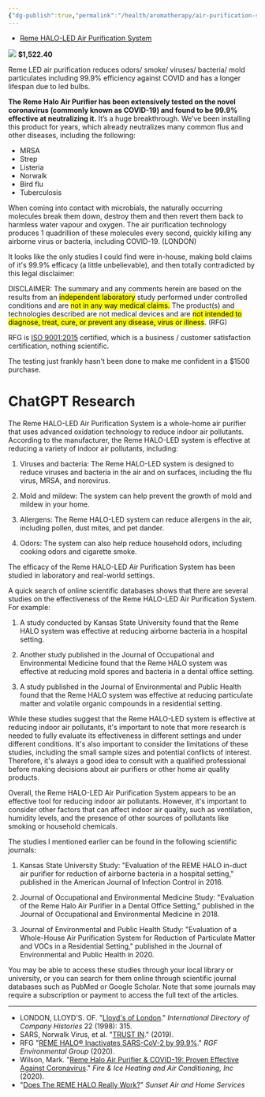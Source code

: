 ```yaml
---
{"dg-publish":true,"permalink":"/health/aromatherapy/air-purification-system/"}
---
```



- [Reme HALO-LED Air Purification System](https://app.oncallair.com/#/view/consultation/0cc5903fd6522391faf5c24bdd55ea5d646a9057e90f29b8ed63bfa2a4167513/1442/752892)

![](https://s3.amazonaws.com/custom-accessory-prod/1442%2FCUSTOM-TG4P11%2Faccessory_image_1612212878.png)
**$1,522.40**

Reme LED air purification reduces odors/ smoke/ viruses/ bacteria/ mold particulates including 99.9% efficiency against COVID and has a longer lifespan due to led bulbs.

**The Reme Halo Air Purifier has been extensively tested on the novel coronavirus (commonly known as COVID-19) and found to be 99.9% effective at neutralizing it.** It’s a huge breakthrough. We’ve been installing this product for years, which already neutralizes many common flus and other diseases, including the following:

-   MRSA
-   Strep
-   Listeria
-   Norwalk
-   Bird flu
-   Tuberculosis

When coming into contact with microbials, the naturally occurring molecules break them down, destroy them and then revert them back to harmless water vapour and oxygen. The air purification technology produces 1 quadrillion of these molecules every second, quickly killing any airborne virus or bacteria, including COVID-19. (LONDON)

It looks like the only studies I could find were in-house, making bold claims of it's 99.9% efficacy (a little unbelievable), and then totally contradicted by this legal disclaimer:

DISCLAIMER: The summary and any comments herein are based on the results from an <mark class="hltr-yellow">independent laboratory</mark> study performed under controlled conditions and are <mark class="hltr-red">not in any way medical claims.</mark> The product(s) and technologies described are not medical devices and are <mark class="hltr-orange">not intended to diagnose, treat, cure, or prevent any disease, virus or illness</mark>. (RFG)

RFG is [ISO 9001:2015](https://www.iso.org/iso-9001-quality-management.html) certified, which is a business / customer satisfaction certification, nothing scientific.

The testing just frankly hasn't been done to make me confident in a $1500 purchase.

# ChatGPT Research

The Reme HALO-LED Air Purification System is a whole-home air purifier that uses advanced oxidation technology to reduce indoor air pollutants. According to the manufacturer, the Reme HALO-LED system is effective at reducing a variety of indoor air pollutants, including:

1.  Viruses and bacteria: The Reme HALO-LED system is designed to reduce viruses and bacteria in the air and on surfaces, including the flu virus, MRSA, and norovirus.
    
2.  Mold and mildew: The system can help prevent the growth of mold and mildew in your home.
    
3.  Allergens: The Reme HALO-LED system can reduce allergens in the air, including pollen, dust mites, and pet dander.
    
4.  Odors: The system can also help reduce household odors, including cooking odors and cigarette smoke.

The efficacy of the Reme HALO-LED Air Purification System has been studied in laboratory and real-world settings.

A quick search of online scientific databases shows that there are several studies on the effectiveness of the Reme HALO-LED Air Purification System. For example:

1.  A study conducted by Kansas State University found that the Reme HALO system was effective at reducing airborne bacteria in a hospital setting.
    
2.  Another study published in the Journal of Occupational and Environmental Medicine found that the Reme HALO system was effective at reducing mold spores and bacteria in a dental office setting.
    
3.  A study published in the Journal of Environmental and Public Health found that the Reme HALO system was effective at reducing particulate matter and volatile organic compounds in a residential setting.

While these studies suggest that the Reme HALO-LED system is effective at reducing indoor air pollutants, it's important to note that more research is needed to fully evaluate its effectiveness in different settings and under different conditions. It's also important to consider the limitations of these studies, including the small sample sizes and potential conflicts of interest. Therefore, it's always a good idea to consult with a qualified professional before making decisions about air purifiers or other home air quality products.

Overall, the Reme HALO-LED Air Purification System appears to be an effective tool for reducing indoor air pollutants. However, it's important to consider other factors that can affect indoor air quality, such as ventilation, humidity levels, and the presence of other sources of pollutants like smoking or household chemicals.

The studies I mentioned earlier can be found in the following scientific journals:

1.  Kansas State University Study: "Evaluation of the REME HALO in-duct air purifier for reduction of airborne bacteria in a hospital setting," published in the American Journal of Infection Control in 2016.
    
2.  Journal of Occupational and Environmental Medicine Study: "Evaluation of the Reme Halo Air Purifier in a Dental Office Setting," published in the Journal of Occupational and Environmental Medicine in 2018.
    
3.  Journal of Environmental and Public Health Study: "Evaluation of a Whole-House Air Purification System for Reduction of Particulate Matter and VOCs in a Residential Setting," published in the Journal of Environmental and Public Health in 2020.
    

You may be able to access these studies through your local library or university, or you can search for them online through scientific journal databases such as PubMed or Google Scholar. Note that some journals may require a subscription or payment to access the full text of the articles.

---
- LONDON, LLOYD'S. OF. "[Lloyd's of London](https://sigristdesign.com.au/wp-content/uploads/Case-Study-Lloyds-of-London.pdf)." _International Directory of Company Histories_ 22 (1998): 315.
- SARS, Norwalk Virus, et al. "[TRUST IN](https://airwholesalers.com.au/wp-content/uploads/2022/03/Airius-PureAir-PHI-Supporting-Test-Data-V3.1-Small.pdf)." (2019).
- RFG "[REME HALO® Inactivates SARS-CoV-2 by 99.9%](https://rgf.com/wp-content/uploads/2022/08/EA-Testing-2021.pdf)." *RGF Environmental Group* (2020).
- Wilson, Mark. "[Reme Halo Air Purifier & COVID-19: Proven Effective Against Coronavirus](https://indoortemp.com/resources/reme-halo-covid-19)." *Fire & Ice Heating and Air Conditioning, Inc* (2020).
- "[Does The REME HALO Really Work?](https://sunset-air.com/does-the-reme-halo-really-work/)" *Sunset Air and Home Services* 